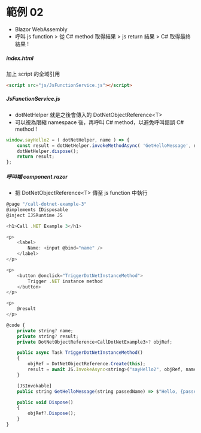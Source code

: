 # 範例 02
- Blazor WebAssembly
- 呼叫 js function > 從 C# method 取得結果 > js return 結果 > C# 取得最終結果 !


##### index.html

加上 script 的全域引用

```html
<script src="js/JsFunctionService.js"></script>
```

##### JsFunctionService.js

- dotNetHelper 就是之後會傳入的 DotNetObjectReference\<T>
- 可以視為限縮 namespace 後，再呼叫 C# method，以避免呼叫錯誤 C# method !

```js
window.sayHello2 = ( dotNetHelper, name ) => {
    const result = dotNetHelper.invokeMethodAsync( 'GetHelloMessage', name );
    dotNetHelper.dispose();
    return result;
};
```

##### 呼叫端 component.razor

- 把 DotNetObjectReference\<T> 傳至 js function 中執行

```js
@page "/call-dotnet-example-3"
@implements IDisposable
@inject IJSRuntime JS

<h1>Call .NET Example 3</h1>

<p>
    <label>
        Name: <input @bind="name" />
    </label>
</p>

<p>
    <button @onclick="TriggerDotNetInstanceMethod">
        Trigger .NET instance method
    </button>
</p>

<p>
    @result
</p>

@code {
    private string? name;
    private string? result;
    private DotNetObjectReference<CallDotNetExample3>? objRef;

    public async Task TriggerDotNetInstanceMethod()
    {
        objRef = DotNetObjectReference.Create(this);
        result = await JS.InvokeAsync<string>("sayHello2", objRef, name);
    }

    [JSInvokable]
    public string GetHelloMessage(string passedName) => $"Hello, {passedName}!";

    public void Dispose()
    {
        objRef?.Dispose();
    }
}
```
